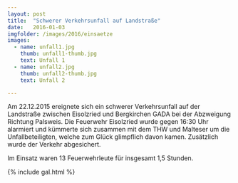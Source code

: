 ```yaml
---
layout: post
title:  "Schwerer Verkehrsunfall auf Landstraße"
date:   2016-01-03
imgfolder: /images/2016/einsaetze
images:
  - name: unfall1.jpg
    thumb: unfall1-thumb.jpg
    text: Unfall 1
  - name: unfall2.jpg
    thumb: unfall2-thumb.jpg
    text: Unfall 2

---
```


Am 22.12.2015 ereignete sich ein schwerer Verkehrsunfall auf der Landstraße zwischen Eisolzried und Bergkirchen GADA bei der Abzweigung Richtung Palsweis. Die Feuerwehr Eisolzried wurde gegen 16:30 Uhr alarmiert und kümmerte sich zusammen mit dem THW und Malteser um die Unfallbeteiligten, welche zum Glück glimpflich davon kamen. Zusätzlich wurde der Verkehr abgesichert.

Im Einsatz waren 13 Feuerwehrleute für insgesamt 1,5 Stunden.

{% include gal.html %}

